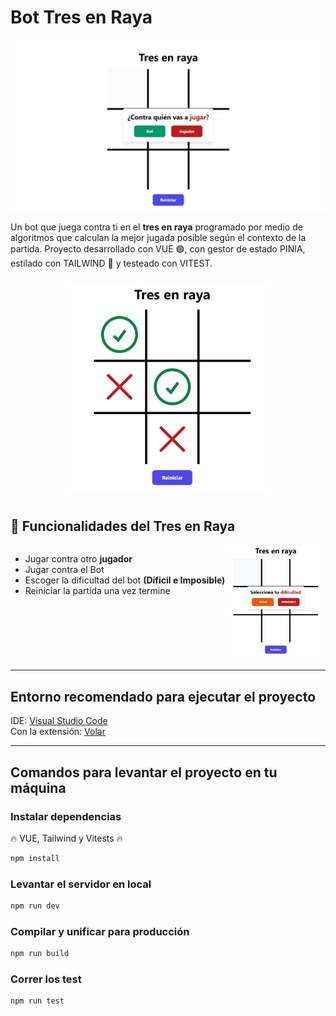 # Bot Tres en Raya
![Captura del proyecto bot del tres en raya](./src/assets/Bot%20tres%20en%20raya%20Capture.JPG)

Un bot que juega contra ti en el **tres en raya** programado por medio de algoritmos que calculan la mejor jugada posible según el contexto de la partida. 
Proyecto desarrollado con VUE 🟢, con gestor de estado PINIA, estilado con TAILWIND 🔵 y testeado con VITEST. 

<div style="display:flex; justify-content:center; margin-bottom:30px">
    <img src="./src/assets/Capture_in_game.JPG" alt="Captura jugando" width="320" style="margin:12px">
</div>


## 🔨 Funcionalidades del Tres en Raya
<div style="display:flex; justify-content:space-between; margin-bottom:20px; align-items:start">
    <ul>
        <li> Jugar contra otro <strong>jugador</strong </li>
        <li> Jugar contra el Bot</li>
        <li> Escoger la dificultad del bot <strong>(Díficil e Imposible) </strong> </li>
        <li> Reiniciar la partida una vez termine</li>
    </ul>
    <img src="./src/assets/Capture_select_difficulty.JPG" alt="Captura escogiendo dificultad" width="160">
</div>

---

## Entorno recomendado para ejecutar el proyecto

IDE: [Visual Studio Code](https://code.visualstudio.com/)  
Con la extensión: [Volar](https://marketplace.visualstudio.com/items?itemName=Vue.volar)

---

## Comandos para levantar el proyecto en tu máquina

### Instalar dependencias
🔥 VUE, Tailwind y Vitests 🔥

```sh
npm install
```

### Levantar el servidor en local

```sh
npm run dev
```

### Compilar y unificar para producción

```sh
npm run build
```

### Correr los test

```sh
npm run test
```
